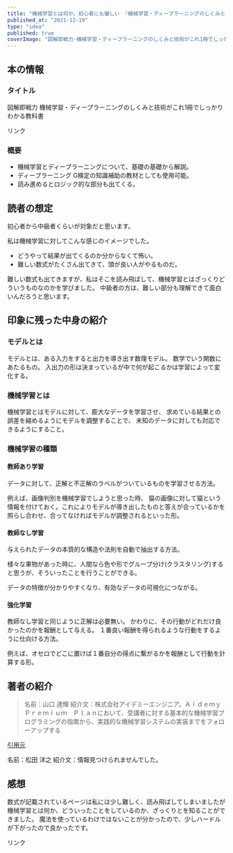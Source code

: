 ```yaml
---
title: "機械学習とは何か。初心者にも優しい 『機械学習・ディープラーニングのしくみと技術』書評"
published_at: "2021-12-19"
type: "idea"
published: true
coverImage: "図解即戦力-機械学習・ディープラーニングのしくみと技術がこれ1冊でしっかりわかる教科書.jpg"
---
```


## 本の情報

### タイトル

図解即戦力 機械学習・ディープラーニングのしくみと技術がこれ1冊でしっかりわかる教科書

<script type="text/javascript">(function(b,c,f,g,a,d,e){b.MoshimoAffiliateObject=a;b[a]=b[a]||function(){arguments.currentScript=c.currentScript||c.scripts[c.scripts.length-2];(b[a].q=b[a].q||[]).push(arguments)};c.getElementById(a)||(d=c.createElement(f),d.src=g,d.id=a,e=c.getElementsByTagName("body")[0],e.appendChild(d))})(window,document,"script","//dn.msmstatic.com/site/cardlink/bundle.js?20210203","msmaflink");msmaflink({"n":"図解即戦力　機械学習\u0026ディープラーニングのしくみと技術がこれ1冊でしっかりわかる教科書","b":"技術評論社","t":"","d":"https:\/\/m.media-amazon.com","c_p":"\/images\/I","p":["\/519r+YcjKSL._SL500_.jpg","\/414xZzcTkWL._SL500_.jpg","\/51ifDRr+VuL._SL500_.jpg","\/51bVsZRNvBL._SL500_.jpg","\/51NJBu-jKeL._SL500_.jpg","\/41bqB0mOWQL._SL500_.jpg","\/417BkcN87zL._SL500_.jpg"],"u":{"u":"https:\/\/www.amazon.co.jp\/dp\/429710640X","t":"amazon","r_v":""},"v":"2.1","b_l":[{"id":2,"u_tx":"Amazonで見る","u_bc":"#f79256","u_url":"https:\/\/www.amazon.co.jp\/dp\/429710640X","a_id":3045875,"p_id":170,"pl_id":27060,"pc_id":185,"s_n":"amazon","u_so":1},{"id":1,"u_tx":"楽天市場で見る","u_bc":"#f76956","u_url":"https:\/\/search.rakuten.co.jp\/search\/mall\/%E5%9B%B3%E8%A7%A3%E5%8D%B3%E6%88%A6%E5%8A%9B%E3%80%80%E6%A9%9F%E6%A2%B0%E5%AD%A6%E7%BF%92%26%E3%83%87%E3%82%A3%E3%83%BC%E3%83%97%E3%83%A9%E3%83%BC%E3%83%8B%E3%83%B3%E3%82%B0%E3%81%AE%E3%81%97%E3%81%8F%E3%81%BF%E3%81%A8%E6%8A%80%E8%A1%93%E3%81%8C%E3%81%93%E3%82%8C1%E5%86%8A%E3%81%A7%E3%81%97%E3%81%A3%E3%81%8B%E3%82%8A%E3%82%8F%E3%81%8B%E3%82%8B%E6%95%99%E7%A7%91%E6%9B%B8\/","a_id":3045874,"p_id":54,"pl_id":27059,"pc_id":54,"s_n":"rakuten","u_so":2}],"eid":"dX4JX","s":"s"});</script>

リンク

### 概要

- 機械学習とディープラーニングについて、基礎の基礎から解説。
- ディープラーニング G検定の知識補助の教材としても使用可能。
- 読み進めるとロジック的な部分も出てくる。

## 読者の想定

初心者から中級者くらいが対象だと思います。

私は機械学習に対してこんな感じのイメージでした。

- どうやって結果が出てくるのか分からなくて怖い。
- 難しい数式がたくさん出てきて、頭が良い人がやるものだ。

難しい数式も出てきますが、私はそこを読み飛ばして、機械学習とはざっくりどういうものなのかを学びました。 中級者の方は、難しい部分も理解できて面白いんだろうと思います。

## 印象に残った中身の紹介

### モデルとは

モデルとは、ある入力をすると出力を導き出す数理モデル。 数学でいう関数にあたるもの。 入出力の形は決まっているが中で何が起こるかは学習によって変化する。

### 機械学習とは

機械学習とはモデルに対して、膨大なデータを学習させ、 求めている結果との誤差を縮めるようにモデルを調整することで、 未知のデータに対しても対応できるようにすること。

### 機械学習の種類

#### 教師あり学習

データに対して、正解と不正解のラベルがついているものを学習させる方法。

例えば、画像判別を機械学習でしようと思った時、 猫の画像に対して猫という情報を付けておく。これによりモデルが導き出したものと答えが合っているかを照らし合わせ、合ってなければモデルが調整されるといった形。

#### 教師なし学習

与えられたデータの本質的な構造や法則を自動で抽出する方法。

様々な果物があった時に、人間なら色や形でグループ分け(クラスタリング)すると思うが、そういったことを行うことができる。

データの特徴が分かりやすくなり、有効なデータの可視化につながる。

#### 強化学習

教師なし学習と同じように正解は必要無い。 かわりに、その行動がどれだけ良かったのかを報酬として与える。 １番良い報酬を得られるような行動をするように仕向ける方法。

例えば、オセロでどこに置けば１番自分の得点に繋がるかを報酬として行動を計算する形。

## 著者の紹介

> 名前：山口 達輝 紹介文：株式会社アイデミーエンジニア。Ａｉｄｅｍｙ　Ｐｒｅｍｉｕｍ　Ｐｌａｎにおいて、受講者に対する基本的な機械学習プログラミングの指南から、実践的な機械学習システムの実装までをフォローアップする

[引用元](https://www.hmv.co.jp/artist_%E5%B1%B1%E5%8F%A3%E9%81%94%E8%BC%9D_000000000810896/biography/)

名前：松田 洋之 紹介文：情報見つけられませんでした。

## 感想

数式が記載されているページは私には少し難しく、読み飛ばしてしまいましたが 機械学習とは何か、どういったことをしているのか、ざっくりとを知ることができました。 魔法を使っているわけではないことが分かったので、少しハードルが下がったので良かったです。

<script type="text/javascript">(function(b,c,f,g,a,d,e){b.MoshimoAffiliateObject=a;b[a]=b[a]||function(){arguments.currentScript=c.currentScript||c.scripts[c.scripts.length-2];(b[a].q=b[a].q||[]).push(arguments)};c.getElementById(a)||(d=c.createElement(f),d.src=g,d.id=a,e=c.getElementsByTagName("body")[0],e.appendChild(d))})(window,document,"script","//dn.msmstatic.com/site/cardlink/bundle.js?20210203","msmaflink");msmaflink({"n":"図解即戦力　機械学習\u0026ディープラーニングのしくみと技術がこれ1冊でしっかりわかる教科書","b":"技術評論社","t":"","d":"https:\/\/m.media-amazon.com","c_p":"\/images\/I","p":["\/519r+YcjKSL._SL500_.jpg","\/414xZzcTkWL._SL500_.jpg","\/51ifDRr+VuL._SL500_.jpg","\/51bVsZRNvBL._SL500_.jpg","\/51NJBu-jKeL._SL500_.jpg","\/41bqB0mOWQL._SL500_.jpg","\/417BkcN87zL._SL500_.jpg"],"u":{"u":"https:\/\/www.amazon.co.jp\/dp\/429710640X","t":"amazon","r_v":""},"v":"2.1","b_l":[{"id":2,"u_tx":"Amazonで見る","u_bc":"#f79256","u_url":"https:\/\/www.amazon.co.jp\/dp\/429710640X","a_id":3045875,"p_id":170,"pl_id":27060,"pc_id":185,"s_n":"amazon","u_so":1},{"id":1,"u_tx":"楽天市場で見る","u_bc":"#f76956","u_url":"https:\/\/search.rakuten.co.jp\/search\/mall\/%E5%9B%B3%E8%A7%A3%E5%8D%B3%E6%88%A6%E5%8A%9B%E3%80%80%E6%A9%9F%E6%A2%B0%E5%AD%A6%E7%BF%92%26%E3%83%87%E3%82%A3%E3%83%BC%E3%83%97%E3%83%A9%E3%83%BC%E3%83%8B%E3%83%B3%E3%82%B0%E3%81%AE%E3%81%97%E3%81%8F%E3%81%BF%E3%81%A8%E6%8A%80%E8%A1%93%E3%81%8C%E3%81%93%E3%82%8C1%E5%86%8A%E3%81%A7%E3%81%97%E3%81%A3%E3%81%8B%E3%82%8A%E3%82%8F%E3%81%8B%E3%82%8B%E6%95%99%E7%A7%91%E6%9B%B8\/","a_id":3045874,"p_id":54,"pl_id":27059,"pc_id":54,"s_n":"rakuten","u_so":2}],"eid":"dX4JX","s":"s"});</script>

リンク
